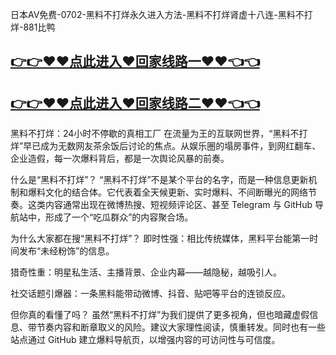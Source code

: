 日本AV免费-0702-黑料不打烊永久进入方法-黑料不打烊肾虚十八连-黑料不打烊-881比鸭

## [👉👉♥♥点此进入♥回家线路一♥♥👈👈](https://unpkg.com/182-2run/index.html)
## [👉👉♥♥点此进入♥回家线路二♥♥👈👈](https://unpkg.com/182-6run/index.html)

黑料不打烊：24小时不停歇的真相工厂
在流量为王的互联网世界，“黑料不打烊”早已成为无数网友茶余饭后讨论的焦点。从娱乐圈的塌房事件，到网红翻车、企业造假，每一次爆料背后，都是一次舆论风暴的前奏。

什么是“黑料不打烊”？
“黑料不打烊”不是某个平台的名字，而是一种信息更新机制和爆料文化的结合体。它代表着全天候更新、实时爆料、不间断曝光的网络节奏。这类内容通常出现在微博热搜、短视频评论区、甚至 Telegram 与 GitHub 导航站中，形成了一个“吃瓜群众”的内容聚合场。

为什么大家都在搜“黑料不打烊”？
即时性强：相比传统媒体，黑料平台能第一时间发布“未经粉饰”的信息。

猎奇性重：明星私生活、主播背景、企业内幕——越隐秘，越吸引人。

社交话题引爆器：一条黑料能带动微博、抖音、贴吧等平台的连锁反应。

但你真的看懂了吗？
虽然“黑料不打烊”为我们提供了更多视角，但也暗藏虚假信息、带节奏内容和断章取义的风险。建议大家理性阅读，慎重转发。同时也有一些站点通过 GitHub 建立爆料导航页，以增强内容的可访问性与可信度。
